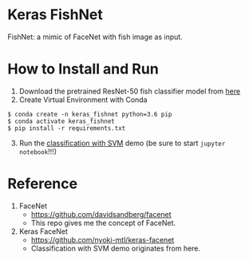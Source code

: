# Keras FishNet
FishNet: a mimic of FaceNet with fish image as input.

# How to Install and Run
1. Download the pretrained ResNet-50 fish classifier model from [here](https://drive.google.com/open?id=1ouJ8xZzi6x2cEkojS3DC1Wy77zjBGP1c)
2. Create Virtual Environment with Conda
```
$ conda create -n keras_fishnet python=3.6 pip
$ conda activate keras_fishnet
$ pip install -r requirements.txt
```
3. Run the [classification with SVM](notebook/demo-svm.ipynb) demo (be sure to start ```jupyter notebook```!!!)

# Reference
1. FaceNet
    - https://github.com/davidsandberg/facenet
    - This repo gives me the concept of FaceNet.
2. Keras FaceNet
    - https://github.com/nyoki-mtl/keras-facenet
    - Classification with SVM demo originates from here.
